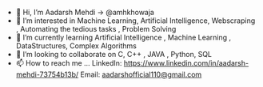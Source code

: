 - 👋 Hi, I’m Aadarsh Mehdi -> @amhkhowaja
- 👀 I’m interested in Machine Learning, Artificial Intelligence, Webscraping , Automating the tedious tasks , Problem Solving
- 🌱 I’m currently learning Artificial Intelligence , Machine Learning , DataStructures, Complex Algorithms 
- 💞️ I’m looking to collaborate on C, C++ , JAVA , Python, SQL
- 📫 How to reach me ...
      LinkedIn: https://www.linkedin.com/in/aadarsh-mehdi-73754b13b/
      Email: aadarshofficial110@gmail.com
<!---
amhkhowaja/amhkhowaja is a ✨ special ✨ repository because its `README.md` (this file) appears on your GitHub profile.
You can click the Preview link to take a look at your changes.
--->
